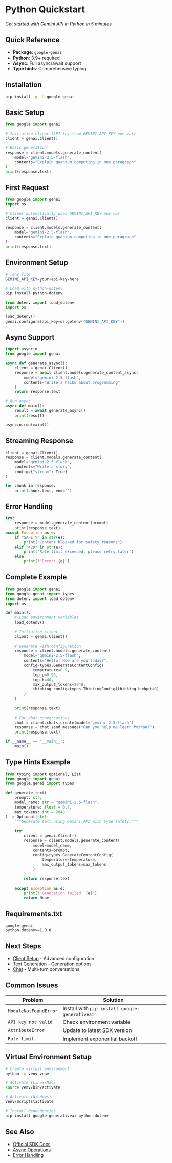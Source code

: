 # Python Quickstart

*Get started with Gemini API in Python in 5 minutes*

<!-- METADATA
Source: https://ai.google.dev/gemini-api/docs/quickstart?lang=python
SDK: google-genai (Python)
Verified: 2025-01-14
Models: gemini-2.5-flash, gemini-2.5-pro
Key Changes: New SDK package, Client() initialization
-->

## Quick Reference
- **Package**: `google-genai`
- **Python**: 3.9+ required
- **Async**: Full async/await support
- **Type hints**: Comprehensive typing

## Installation

```bash
pip install -q -U google-genai
```

## Basic Setup

```python
from google import genai

# Initialize client (API key from GEMINI_API_KEY env var)
client = genai.Client()

# Basic generation
response = client.models.generate_content(
    model="gemini-2.5-flash",
    contents="Explain quantum computing in one paragraph"
)
print(response.text)
```

## First Request

```python
from google import genai
import os

# Client automatically uses GEMINI_API_KEY env var
client = genai.Client()

response = client.models.generate_content(
    model="gemini-2.5-flash",
    contents="Explain quantum computing in one paragraph"
)
print(response.text)
```

## Environment Setup

```bash
# .env file
GEMINI_API_KEY=your-api-key-here

# Load with python-dotenv
pip install python-dotenv
```

```python
from dotenv import load_dotenv
import os

load_dotenv()
genai.configure(api_key=os.getenv("GEMINI_API_KEY"))
```

## Async Support

```python
import asyncio
from google import genai

async def generate_async():
    client = genai.Client()
    response = await client.models.generate_content_async(
        model="gemini-2.5-flash",
        contents="Write a haiku about programming"
    )
    return response.text

# Run async
async def main():
    result = await generate_async()
    print(result)

asyncio.run(main())
```

## Streaming Response

```python
client = genai.Client()
response = client.models.generate_content(
    model="gemini-2.5-flash",
    contents="Write a story",
    config={"stream": True}
)

for chunk in response:
    print(chunk.text, end='')
```

## Error Handling

```python
try:
    response = model.generate_content(prompt)
    print(response.text)
except Exception as e:
    if "SAFETY" in str(e):
        print("Content blocked for safety reasons")
    elif "429" in str(e):
        print("Rate limit exceeded, please retry later")
    else:
        print(f"Error: {e}")
```

## Complete Example

```python
from google import genai
from google.genai import types
from dotenv import load_dotenv
import os

def main():
    # Load environment variables
    load_dotenv()
    
    # Initialize client
    client = genai.Client()
    
    # Generate with configuration
    response = client.models.generate_content(
        model="gemini-2.5-flash",
        contents="Hello! How are you today?",
        config=types.GenerateContentConfig(
            temperature=0.9,
            top_p=0.95,
            top_k=40,
            max_output_tokens=2048,
            thinking_config=types.ThinkingConfig(thinking_budget=0)
        )
    )
    
    print(response.text)
    
    # For chat conversations
    chat = client.chats.create(model="gemini-2.5-flash")
    response = chat.send_message("Can you help me learn Python?")
    print(response.text)

if __name__ == "__main__":
    main()
```

## Type Hints Example

```python
from typing import Optional, List
from google import genai
from google.genai import types

def generate_text(
    prompt: str,
    model_name: str = "gemini-2.5-flash",
    temperature: float = 0.7,
    max_tokens: int = 2048
) -> Optional[str]:
    """Generate text using Gemini API with type safety."""
    
    try:
        client = genai.Client()
        response = client.models.generate_content(
            model=model_name,
            contents=prompt,
            config=types.GenerateContentConfig(
                temperature=temperature,
                max_output_tokens=max_tokens
            )
        )
        return response.text
    
    except Exception as e:
        print(f"Generation failed: {e}")
        return None
```

## Requirements.txt

```text
google-genai
python-dotenv>=1.0.0
```

## Next Steps
- [Client Setup](client-setup.md) - Advanced configuration
- [Text Generation](text-generation.md) - Generation options
- [Chat](chat.md) - Multi-turn conversations

## Common Issues

| Problem | Solution |
|---------|----------|
| `ModuleNotFoundError` | Install with `pip install google-generativeai` |
| `API key not valid` | Check environment variable |
| `AttributeError` | Update to latest SDK version |
| `Rate limit` | Implement exponential backoff |

## Virtual Environment Setup

```bash
# Create virtual environment
python -m venv venv

# Activate (Linux/Mac)
source venv/bin/activate

# Activate (Windows)
venv\Scripts\activate

# Install dependencies
pip install google-generativeai python-dotenv
```

## See Also
- [Official SDK Docs](https://ai.google.dev/tutorials/python_quickstart)
- [Async Operations](async.md)
- [Error Handling](error-handling.md)